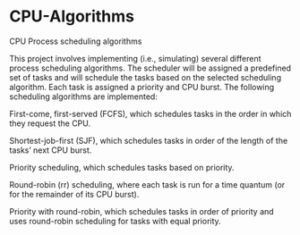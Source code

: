# CPU-Algorithms
CPU Process scheduling algorithms

This project involves implementing (i.e., simulating) several different process scheduling algorithms. The scheduler will be assigned a predefined set of tasks and will schedule the tasks based on the selected scheduling algorithm. Each task is assigned a priority and CPU burst. The following scheduling algorithms are implemented:

First-come, first-served (FCFS), which schedules tasks in the order in which they request the CPU.

Shortest-job-first (SJF), which schedules tasks in order of the length of the tasks’ next CPU burst.

Priority scheduling, which schedules tasks based on priority.

Round-robin (rr) scheduling, where each task is run for a time quantum (or for the remainder of its CPU burst).

Priority with round-robin, which schedules tasks in order of priority and uses round-robin scheduling for tasks with equal priority.

